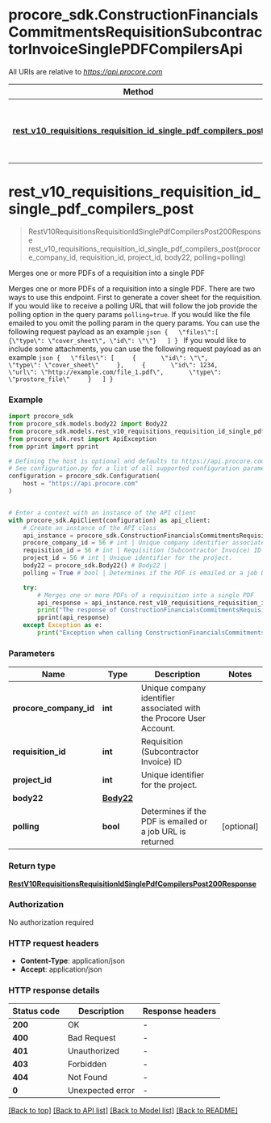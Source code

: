 # procore_sdk.ConstructionFinancialsCommitmentsRequisitionSubcontractorInvoiceSinglePDFCompilersApi

All URIs are relative to *https://api.procore.com*

Method | HTTP request | Description
------------- | ------------- | -------------
[**rest_v10_requisitions_requisition_id_single_pdf_compilers_post**](ConstructionFinancialsCommitmentsRequisitionSubcontractorInvoiceSinglePDFCompilersApi.md#rest_v10_requisitions_requisition_id_single_pdf_compilers_post) | **POST** /rest/v1.0/requisitions/{requisition_id}/single_pdf_compilers | Merges one or more PDFs of a requisition into a single PDF


# **rest_v10_requisitions_requisition_id_single_pdf_compilers_post**
> RestV10RequisitionsRequisitionIdSinglePdfCompilersPost200Response rest_v10_requisitions_requisition_id_single_pdf_compilers_post(procore_company_id, requisition_id, project_id, body22, polling=polling)

Merges one or more PDFs of a requisition into a single PDF

Merges one or more PDFs of a requisition into a single PDF. There are two ways to use this endpoint. First to generate a cover sheet for the requisition. If you would like to receive a polling URL that will follow the job provide the polling option in the query params `polling=true`. If you would like the file emailed to you omit the polling param in the query params. You can use the following request payload as an example  ````json {   \"files\":[     {\"type\": \"cover_sheet\", \"id\": \"\"}   ] } ```` If you would like to include some attachments, you can use the following request payload as an example  ````json {   \"files\": [     {       \"id\": \"\",       \"type\": \"cover_sheet\"     },     {       \"id\": 1234,       \"url\": \"http://example.com/file_1.pdf\",       \"type\": \"prostore_file\"     }   ] } ````

### Example


```python
import procore_sdk
from procore_sdk.models.body22 import Body22
from procore_sdk.models.rest_v10_requisitions_requisition_id_single_pdf_compilers_post200_response import RestV10RequisitionsRequisitionIdSinglePdfCompilersPost200Response
from procore_sdk.rest import ApiException
from pprint import pprint

# Defining the host is optional and defaults to https://api.procore.com
# See configuration.py for a list of all supported configuration parameters.
configuration = procore_sdk.Configuration(
    host = "https://api.procore.com"
)


# Enter a context with an instance of the API client
with procore_sdk.ApiClient(configuration) as api_client:
    # Create an instance of the API class
    api_instance = procore_sdk.ConstructionFinancialsCommitmentsRequisitionSubcontractorInvoiceSinglePDFCompilersApi(api_client)
    procore_company_id = 56 # int | Unique company identifier associated with the Procore User Account.
    requisition_id = 56 # int | Requisition (Subcontractor Invoice) ID
    project_id = 56 # int | Unique identifier for the project.
    body22 = procore_sdk.Body22() # Body22 | 
    polling = True # bool | Determines if the PDF is emailed or a job URL is returned (optional)

    try:
        # Merges one or more PDFs of a requisition into a single PDF
        api_response = api_instance.rest_v10_requisitions_requisition_id_single_pdf_compilers_post(procore_company_id, requisition_id, project_id, body22, polling=polling)
        print("The response of ConstructionFinancialsCommitmentsRequisitionSubcontractorInvoiceSinglePDFCompilersApi->rest_v10_requisitions_requisition_id_single_pdf_compilers_post:\n")
        pprint(api_response)
    except Exception as e:
        print("Exception when calling ConstructionFinancialsCommitmentsRequisitionSubcontractorInvoiceSinglePDFCompilersApi->rest_v10_requisitions_requisition_id_single_pdf_compilers_post: %s\n" % e)
```



### Parameters


Name | Type | Description  | Notes
------------- | ------------- | ------------- | -------------
 **procore_company_id** | **int**| Unique company identifier associated with the Procore User Account. | 
 **requisition_id** | **int**| Requisition (Subcontractor Invoice) ID | 
 **project_id** | **int**| Unique identifier for the project. | 
 **body22** | [**Body22**](Body22.md)|  | 
 **polling** | **bool**| Determines if the PDF is emailed or a job URL is returned | [optional] 

### Return type

[**RestV10RequisitionsRequisitionIdSinglePdfCompilersPost200Response**](RestV10RequisitionsRequisitionIdSinglePdfCompilersPost200Response.md)

### Authorization

No authorization required

### HTTP request headers

 - **Content-Type**: application/json
 - **Accept**: application/json

### HTTP response details

| Status code | Description | Response headers |
|-------------|-------------|------------------|
**200** | OK |  -  |
**400** | Bad Request |  -  |
**401** | Unauthorized |  -  |
**403** | Forbidden |  -  |
**404** | Not Found |  -  |
**0** | Unexpected error |  -  |

[[Back to top]](#) [[Back to API list]](../README.md#documentation-for-api-endpoints) [[Back to Model list]](../README.md#documentation-for-models) [[Back to README]](../README.md)

